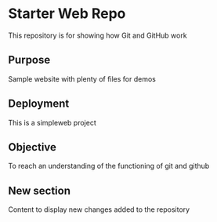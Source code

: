 # Starter Web Repo

This repository is for showing how Git and GitHub work

## Purpose

Sample website with plenty of files for demos

## Deployment

This is a simpleweb project

## Objective

To reach an understanding of the functioning of git and github

## New section

Content to display new changes added to the repository
